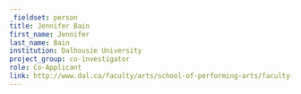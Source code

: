 ```yaml
---
_fieldset: person
title: Jennifer Bain
first_name: Jennifer
last_name: Bain
institution: Dalhousie University
project_group: co-investigator
role: Co-Applicant
link: http://www.dal.ca/faculty/arts/school-of-performing-arts/faculty-staff/our-faculty/musicology/jennifer-bain.html
---
```

